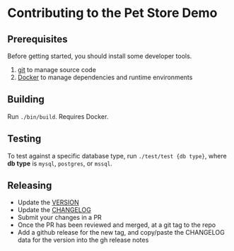 # Contributing to the Pet Store Demo

## Prerequisites

Before getting started, you should install some developer tools.

1. [git][get-git] to manage source code
1. [Docker][get-docker] to manage dependencies and runtime environments

[get-docker]: https://docs.docker.com/engine/installation
[get-git]: https://git-scm.com/downloads

## Building
Run `./bin/build`. Requires Docker.

## Testing
To test against a specific database type, run `./test/test {db type}`, where
**db type** is `mysql`, `postgres`, or `mssql`.

## Releasing
- Update the [VERSION](VERSION)
- Update the [CHANGELOG](CHANGELOG.md)
- Submit your changes in a PR
- Once the PR has been reviewed and merged, at a git tag to the repo
- Add a github release for the new tag, and copy/paste the CHANGELOG data
  for the version into the gh release notes
